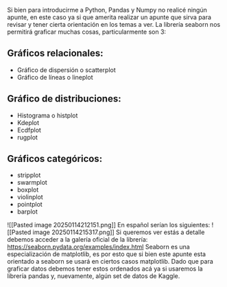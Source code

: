 Si bien para introducirme a Python, Pandas y Numpy no realicé ningún apunte, en este caso ya si que amerita realizar un apunte que sirva para revisar y tener cierta orientación en los temas a ver.
La librería seaborn nos permitirá graficar muchas cosas, particularmente son 3:
## Gráficos relacionales:
- Gráfico de dispersión o scatterplot
- Gráfico de líneas o lineplot
## Gráfico de distribuciones:
- Histograma o histplot
- Kdeplot
- Ecdfplot
- rugplot
## Gráficos categóricos: 
* stripplot
* swarmplot
* boxplot
* violinplot
* pointplot
* barplot

![[Pasted image 20250114212151.png]]
En español serían los siguientes:
![[Pasted image 20250114215317.png]]
Si queremos ver estás a detalle debemos acceder a la galería oficial de la librería: https://seaborn.pydata.org/examples/index.html
Seaborn es una especialización de matplotlib, es por esto que si bien este apunte esta orientado a seaborn se usará en ciertos casos matplotlib.
Dado que para graficar datos debemos tener estos ordenados acá ya si usaremos la librería pandas y, nuevamente, algún set de datos de Kaggle. 